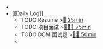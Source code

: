 -
- [[Daily Log]]
	- TODO Resume >[🍅 25min](#agenda-pomo://?t=f-1693489649815-1500)
	- TODO 项目面试 >[🍅🍅🍅 75min](#agenda-pomo://?t=f-1693275449682-1500%2Cf-1693277387661-1500%2Cf-1693281684836-1500)
	- TODO DOM 面试题 >[🍅🍅 50min](#agenda-pomo://?t=f-1694224583993-1500%2Cf-1694270105977-1500)
	-